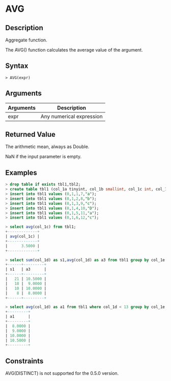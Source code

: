 # **AVG**

## **Description**

Aggregate function.

The AVG() function calculates the average value of the argument.

## **Syntax**

```
> AVG(expr)
```

## **Arguments**

|  Arguments   | Description  |
|  ----  | ----  |
| expr  | Any numerical expression |

## **Returned Value**

The arithmetic mean, always as Double.

NaN if the input parameter is empty.

## **Examples**

```sql
> drop table if exists tbl1,tbl2;
> create table tbl1 (col_1a tinyint, col_1b smallint, col_1c int, col_1d bigint, col_1e char(10) not null);
> insert into tbl1 values (0,1,1,7,"a");
> insert into tbl1 values (0,1,2,8,"b");
> insert into tbl1 values (0,1,3,9,"c");
> insert into tbl1 values (0,1,4,10,"D");
> insert into tbl1 values (0,1,5,11,"a");
> insert into tbl1 values (0,1,6,12,"c");

> select avg(col_1c) from tbl1;
+-------------+
| avg(col_1c) |
+-------------+
|      3.5000 |
+-------------+

> select sum(col_1d) as s1,avg(col_1d) as a3 from tbl1 group by col_1e order by s1 desc;
+------+---------+
| s1   | a3      |
+------+---------+
|   21 | 10.5000 |
|   18 |  9.0000 |
|   10 | 10.0000 |
|    8 |  8.0000 |
+------+---------+

> select avg(col_1d) as a1 from tbl1 where col_1d < 13 group by col_1e order by a1;
+---------+
| a1      |
+---------+
|  8.0000 |
|  9.0000 |
| 10.0000 |
| 10.5000 |
+---------+
```

## Constraints

AVG(DISTINCT) is not supported for the 0.5.0 version.
